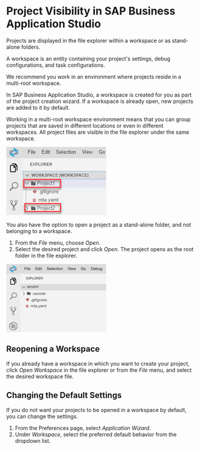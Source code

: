 <!-- loio0919ce1ca4a342628e49c0f5e9c8cdcf -->

# Project Visibility in SAP Business Application Studio

Projects are displayed in the file explorer within a workspace or as stand-alone folders.



A workspace is an entity containing your project's settings, debug configurations, and task configurations.

We recommend you work in an environment where projects reside in a multi-root workspace.

In SAP Business Application Studio, a workspace is created for you as part of the project creation wizard. If a workspace is already open, new projects are added to it by default.

Working in a multi-root workspace environment means that you can group projects that are saved in different locations or even in different workspaces. All project files are visible in the file explorer under the same workspace.

![](images/multiroot_workspace_81fe59f.png)

You also have the option to open a project as a stand-alone folder, and not belonging to a workspace.

1.  From the *File* menu, choose *Open*.
2.  Select the desired project and click *Open*. The project opens as the root folder in the file explorer.

![](images/single_root_workspace_4c04387.png)



<a name="loio0919ce1ca4a342628e49c0f5e9c8cdcf__section_djg_l4d_4nb"/>

## Reopening a Workspace

If you already have a workspace in which you want to create your project, click *Open Workspace* in the file explorer or from the *File* menu, and select the desired workspace file.



<a name="loio0919ce1ca4a342628e49c0f5e9c8cdcf__section_vt2_jxh_brb"/>

## Changing the Default Settings

If you do not want your projects to be opened in a workspace by default, you can change the settings.

1.  From the Preferences page, select *Application Wizard*.
2.  Under *Workspace*, select the preferred default behavior from the dropdown list.

